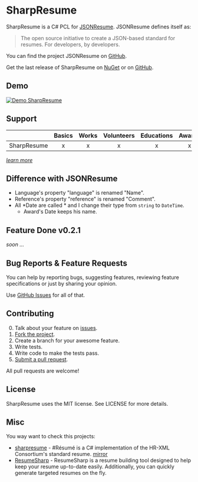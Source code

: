 # SharpResume
SharpResume is a C# PCL for [JSONResume](https://jsonresume.org/). JSONResume defines itself as:

> The open source initiative to create a JSON-based standard for resumes. For developers, by developers.

You can find the project JSONResume on [GitHub](https://github.com/jsonresume/resume-schema).

Get the last release of SharpResume on [NuGet](https://www.nuget.org/packages/SharpResume/) or on [GitHub](https://github.com/aloisdg/SharpResume/releases).

## Demo

[![Demo SharpResume](http://i.imgur.com/Wq1d83v.png)](http://i.imgur.com/Wq1d83v.png)

## Support

|             | Basics | Works | Volunteers | Educations | Awards | Publications | Skills | Languages | Interests | References |
| ----------- |:---:|:---:|:---:|:---:|:---:|:---:|:---:|:---:|:---:|:---:|
| SharpResume |  x  |  x  |  x  |  x  |  x  |  x  |  x  |  x  |  x  |  x  |

_[learn more](https://jsonresume.org/schema/)_

## Difference with JSONResume

* Language's property "language" is renamed "Name".
* Reference's property "reference" is renamed "Comment".
* All *Date are called * and I change their type from `string` to `DateTime`.
  * Award's Date keeps his name.

## Feature Done v0.2.1

_soon ..._

## Bug Reports & Feature Requests

You can help by reporting bugs, suggesting features, reviewing feature specifications or just by sharing your opinion.

Use [GitHub Issues](https://github.com/aloisdg/SharpResume/issues) for all of that.

## Contributing

0. Talk about your feature on [issues](https://github.com/aloisdg/SharpResume/issues).
1. [Fork the project](https://help.github.com/articles/fork-a-repo/).
2. Create a branch for your awesome feature.
3. Write tests.
4. Write code to make the tests pass.
5. [Submit a pull request](https://help.github.com/articles/creating-a-pull-request/).

All pull requests are welcome!

## License

SharpResume uses the MIT license. See LICENSE for more details.

## Misc

You way want to check this projects:

- [sharpresume](https://code.google.com/p/sharpresume/) - #Résumé is a C# implementation of the HR-XML Consortium's standard resume. [mirror](https://github.com/elevate/sharpresume)
- [ResumeSharp](https://resumesharp.codeplex.com/) - ResumeSharp is a resume building tool designed to help keep your resume up-to-date easily. Additionally, you can quickly generate targeted resumes on the fly.
